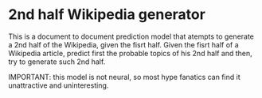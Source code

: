 # 2nd half Wikipedia generator
This is a document to document prediction model that atempts to generate a 2nd half of the Wikipedia, given the fisrt half. Given the fisrt half of a Wikipedia article, predict first the probable topics of his 2nd half and then, try to generate such 2nd half.

IMPORTANT: this model is not neural, so most hype fanatics can find it unattractive and uninteresting.

